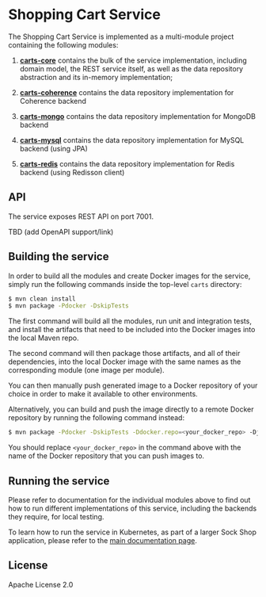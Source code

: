 # Shopping Cart Service

The Shopping Cart Service is implemented as a multi-module project containing the following modules:

1. **[carts-core](./carts-core)** contains the bulk of the service implementation, including
domain model, the REST service itself, as well as the data repository abstraction and its 
in-memory implementation;

2. **[carts-coherence](./carts-coherence)** contains the data repository implementation for 
Coherence backend

3. **[carts-mongo](./carts-mongo)** contains the data repository implementation for MongoDB 
backend

4. **[carts-mysql](./carts-mysql)** contains the data repository implementation for MySQL 
backend (using JPA)

5. **[carts-redis](./carts-redis)** contains the data repository implementation for Redis 
backend (using Redisson client)

## API

The service exposes REST API on port 7001. 

TBD (add OpenAPI support/link)

## Building the service

In order to build all the modules and create Docker images for the service, simply run the 
following commands inside the top-level `carts` directory:

```bash
$ mvn clean install
$ mvn package -Pdocker -DskipTests
``` 

The first command will build all the modules, run unit and integration tests, and install the
artifacts that need to be included into the Docker images into the local Maven repo.

The second command will then package those artifacts, and all of their dependencies, into
the local Docker image with the same names as the corresponding module (one image per module).

You can then manually push generated image to a Docker repository of your choice in order
to make it available to other environments.

Alternatively, you can build and push the image directly to a remote Docker repository by
running the following command instead:

```bash
$ mvn package -Pdocker -DskipTests -Ddocker.repo=<your_docker_repo> -Djib.goal=build
```

You should replace `<your_docker_repo>` in the command above with the name of the 
Docker repository that you can push images to.

## Running the service

Please refer to documentation for the individual modules above to find out how to run
different implementations of this service, including the backends they require, for local
testing.

To learn how to run the service in Kubernetes, as part of a larger Sock Shop application,
please refer to the [main documentation page](../sockshop/README.md).

## License

Apache License 2.0